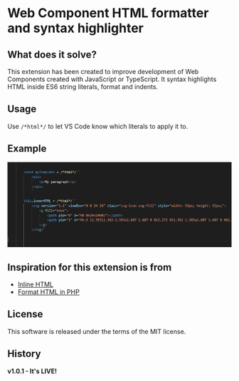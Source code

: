# Web Component HTML formatter and syntax highlighter

## What does it solve?

This extension has been created to improve development of Web Components created with JavaScript or TypeScript. It syntax highlights HTML inside ES6 string literals, format and indents.

## Usage

Use `/*html*/` to let VS Code know which literals to apply it to.

## Example

![](https://github.com/thomas-ziirsen/web-component-vs-code-extension/raw/main/src/images/usage.png)

## Inspiration for this extension is from

* [Inline HTML](https://marketplace.visualstudio.com/items?itemName=colton.inline-html)
* [Format HTML in PHP](https://marketplace.visualstudio.com/items?itemName=rifi2k.format-html-in-php)


## License

This software is released under the terms of the MIT license.

## History

**v1.0.1 - It's LIVE!**